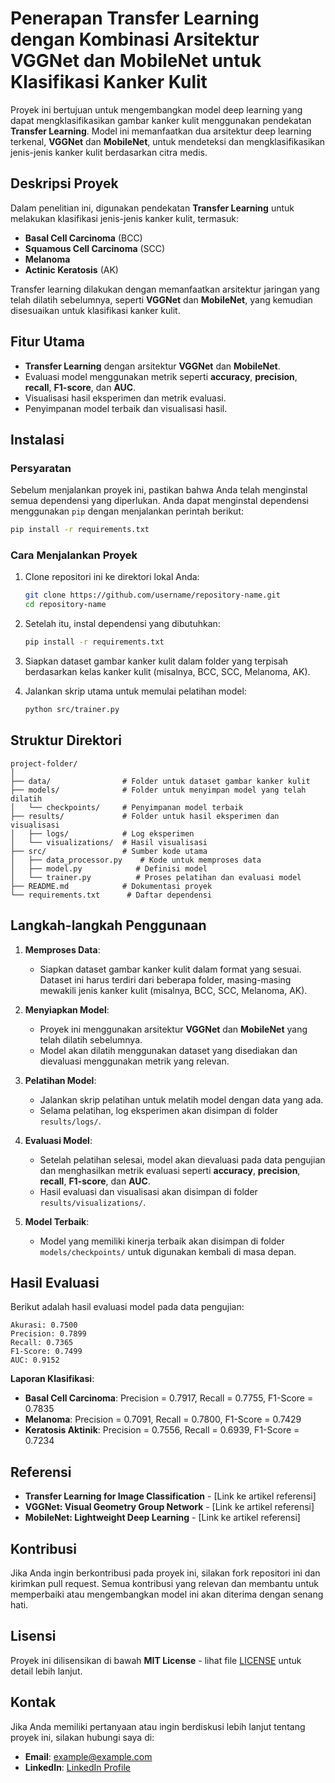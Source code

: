 
# Penerapan Transfer Learning dengan Kombinasi Arsitektur VGGNet dan MobileNet untuk Klasifikasi Kanker Kulit

Proyek ini bertujuan untuk mengembangkan model deep learning yang dapat mengklasifikasikan gambar kanker kulit menggunakan pendekatan **Transfer Learning**. Model ini memanfaatkan dua arsitektur deep learning terkenal, **VGGNet** dan **MobileNet**, untuk mendeteksi dan mengklasifikasikan jenis-jenis kanker kulit berdasarkan citra medis.

## Deskripsi Proyek

Dalam penelitian ini, digunakan pendekatan **Transfer Learning** untuk melakukan klasifikasi jenis-jenis kanker kulit, termasuk:
- **Basal Cell Carcinoma** (BCC)
- **Squamous Cell Carcinoma** (SCC)
- **Melanoma**
- **Actinic Keratosis** (AK)

Transfer learning dilakukan dengan memanfaatkan arsitektur jaringan yang telah dilatih sebelumnya, seperti **VGGNet** dan **MobileNet**, yang kemudian disesuaikan untuk klasifikasi kanker kulit.

## Fitur Utama

- **Transfer Learning** dengan arsitektur **VGGNet** dan **MobileNet**.
- Evaluasi model menggunakan metrik seperti **accuracy**, **precision**, **recall**, **F1-score**, dan **AUC**.
- Visualisasi hasil eksperimen dan metrik evaluasi.
- Penyimpanan model terbaik dan visualisasi hasil.

## Instalasi

### Persyaratan

Sebelum menjalankan proyek ini, pastikan bahwa Anda telah menginstal semua dependensi yang diperlukan. Anda dapat menginstal dependensi menggunakan `pip` dengan menjalankan perintah berikut:

```bash
pip install -r requirements.txt
```

### Cara Menjalankan Proyek

1. Clone repositori ini ke direktori lokal Anda:
   ```bash
   git clone https://github.com/username/repository-name.git
   cd repository-name
   ```

2. Setelah itu, instal dependensi yang dibutuhkan:
   ```bash
   pip install -r requirements.txt
   ```

3. Siapkan dataset gambar kanker kulit dalam folder yang terpisah berdasarkan kelas kanker kulit (misalnya, BCC, SCC, Melanoma, AK).

4. Jalankan skrip utama untuk memulai pelatihan model:
   ```bash
   python src/trainer.py
   ```

## Struktur Direktori

```
project-folder/
│
├── data/                # Folder untuk dataset gambar kanker kulit
├── models/              # Folder untuk menyimpan model yang telah dilatih
│   └── checkpoints/     # Penyimpanan model terbaik
├── results/             # Folder untuk hasil eksperimen dan visualisasi
│   ├── logs/            # Log eksperimen
│   └── visualizations/  # Hasil visualisasi
├── src/                 # Sumber kode utama
│   ├── data_processor.py    # Kode untuk memproses data
│   ├── model.py            # Definisi model
│   └── trainer.py          # Proses pelatihan dan evaluasi model
├── README.md            # Dokumentasi proyek
└── requirements.txt      # Daftar dependensi
```

## Langkah-langkah Penggunaan

1. **Memproses Data**:
   - Siapkan dataset gambar kanker kulit dalam format yang sesuai. Dataset ini harus terdiri dari beberapa folder, masing-masing mewakili jenis kanker kulit (misalnya, BCC, SCC, Melanoma, AK).
   
2. **Menyiapkan Model**:
   - Proyek ini menggunakan arsitektur **VGGNet** dan **MobileNet** yang telah dilatih sebelumnya.
   - Model akan dilatih menggunakan dataset yang disediakan dan dievaluasi menggunakan metrik yang relevan.

3. **Pelatihan Model**:
   - Jalankan skrip pelatihan untuk melatih model dengan data yang ada.
   - Selama pelatihan, log eksperimen akan disimpan di folder `results/logs/`.

4. **Evaluasi Model**:
   - Setelah pelatihan selesai, model akan dievaluasi pada data pengujian dan menghasilkan metrik evaluasi seperti **accuracy**, **precision**, **recall**, **F1-score**, dan **AUC**.
   - Hasil evaluasi dan visualisasi akan disimpan di folder `results/visualizations/`.

5. **Model Terbaik**:
   - Model yang memiliki kinerja terbaik akan disimpan di folder `models/checkpoints/` untuk digunakan kembali di masa depan.

## Hasil Evaluasi

Berikut adalah hasil evaluasi model pada data pengujian:

```
Akurasi: 0.7500
Precision: 0.7899
Recall: 0.7365
F1-Score: 0.7499
AUC: 0.9152
```

**Laporan Klasifikasi**:
- **Basal Cell Carcinoma**: Precision = 0.7917, Recall = 0.7755, F1-Score = 0.7835
- **Melanoma**: Precision = 0.7091, Recall = 0.7800, F1-Score = 0.7429
- **Keratosis Aktinik**: Precision = 0.7556, Recall = 0.6939, F1-Score = 0.7234

## Referensi

- **Transfer Learning for Image Classification** - [Link ke artikel referensi]
- **VGGNet: Visual Geometry Group Network** - [Link ke artikel referensi]
- **MobileNet: Lightweight Deep Learning** - [Link ke artikel referensi]

## Kontribusi

Jika Anda ingin berkontribusi pada proyek ini, silakan fork repositori ini dan kirimkan pull request. Semua kontribusi yang relevan dan membantu untuk memperbaiki atau mengembangkan model ini akan diterima dengan senang hati.

## Lisensi

Proyek ini dilisensikan di bawah **MIT License** - lihat file [LICENSE](LICENSE) untuk detail lebih lanjut.

## Kontak

Jika Anda memiliki pertanyaan atau ingin berdiskusi lebih lanjut tentang proyek ini, silakan hubungi saya di:
- **Email**: example@example.com
- **LinkedIn**: [LinkedIn Profile](https://www.linkedin.com/in/example)
